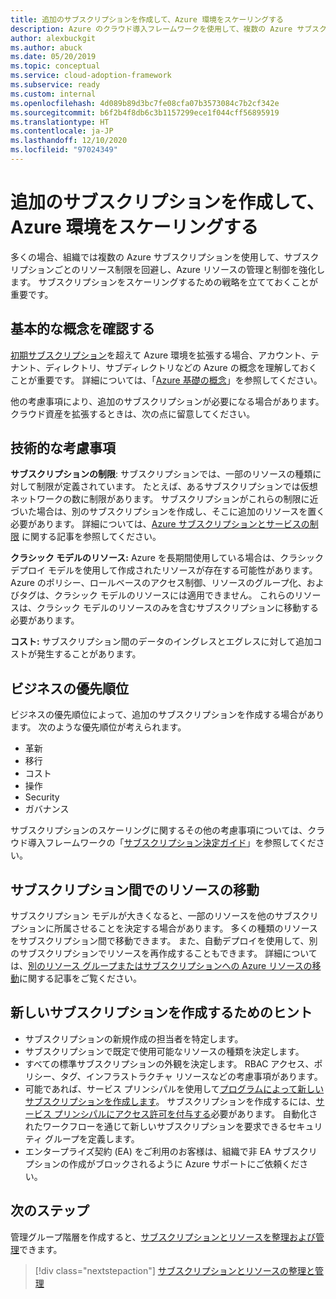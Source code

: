 ```yaml
---
title: 追加のサブスクリプションを作成して、Azure 環境をスケーリングする
description: Azure のクラウド導入フレームワークを使用して、複数の Azure サブスクリプションを使用して環境をスケーリングするための戦略を策定する方法を学習します。
author: alexbuckgit
ms.author: abuck
ms.date: 05/20/2019
ms.topic: conceptual
ms.service: cloud-adoption-framework
ms.subservice: ready
ms.custom: internal
ms.openlocfilehash: 4d089b89d3bc7fe08cfa07b3573084c7b2cf342e
ms.sourcegitcommit: b6f2b4f8db6c3b1157299ece1f044cff56895919
ms.translationtype: HT
ms.contentlocale: ja-JP
ms.lasthandoff: 12/10/2020
ms.locfileid: "97024349"
---
```

# <a name="create-additional-subscriptions-to-scale-your-azure-environment"></a>追加のサブスクリプションを作成して、Azure 環境をスケーリングする

多くの場合、組織では複数の Azure サブスクリプションを使用して、サブスクリプションごとのリソース制限を回避し、Azure リソースの管理と制御を強化します。 サブスクリプションをスケーリングするための戦略を立てておくことが重要です。

## <a name="review-fundamental-concepts"></a>基本的な概念を確認する

[初期サブスクリプション](./initial-subscriptions.md)を超えて Azure 環境を拡張する場合、アカウント、テナント、ディレクトリ、サブディレクトリなどの Azure の概念を理解しておくことが重要です。 詳細については、「[Azure 基礎の概念](../considerations/fundamental-concepts.md)」を参照してください。

他の考慮事項により、追加のサブスクリプションが必要になる場合があります。 クラウド資産を拡張するときは、次の点に留意してください。

## <a name="technical-considerations"></a>技術的な考慮事項

**サブスクリプションの制限**: サブスクリプションでは、一部のリソースの種類に対して制限が定義されています。 たとえば、あるサブスクリプションでは仮想ネットワークの数に制限があります。 サブスクリプションがこれらの制限に近づいた場合は、別のサブスクリプションを作成し、そこに追加のリソースを置く必要があります。 詳細については、[Azure サブスクリプションとサービスの制限](/azure/azure-resource-manager/management/azure-subscription-service-limits#general-limits) に関する記事を参照してください。

**クラシック モデルのリソース:** Azure を長期間使用している場合は、クラシック デプロイ モデルを使用して作成されたリソースが存在する可能性があります。 Azure のポリシー、ロールベースのアクセス制御、リソースのグループ化、およびタグは、クラシック モデルのリソースには適用できません。 これらのリソースは、クラシック モデルのリソースのみを含むサブスクリプションに移動する必要があります。

**コスト:** サブスクリプション間のデータのイングレスとエグレスに対して追加コストが発生することがあります。

## <a name="business-priorities"></a>ビジネスの優先順位

ビジネスの優先順位によって、追加のサブスクリプションを作成する場合があります。 次のような優先順位が考えられます。

- 革新
- 移行
- コスト
- 操作
- Security
- ガバナンス

サブスクリプションのスケーリングに関するその他の考慮事項については、クラウド導入フレームワークの「[サブスクリプション決定ガイド](../../decision-guides/subscriptions/index.md)」を参照してください。

## <a name="moving-resources-between-subscriptions"></a>サブスクリプション間でのリソースの移動

サブスクリプション モデルが大きくなると、一部のリソースを他のサブスクリプションに所属させることを決定する場合があります。 多くの種類のリソースをサブスクリプション間で移動できます。 また、自動デプロイを使用して、別のサブスクリプションでリソースを再作成することもできます。 詳細については、[別のリソース グループまたはサブスクリプションへの Azure リソースの移動](/azure/azure-resource-manager/management/move-resource-group-and-subscription)に関する記事をご覧ください。

## <a name="tips-for-creating-new-subscriptions"></a>新しいサブスクリプションを作成するためのヒント

- サブスクリプションの新規作成の担当者を特定します。
- サブスクリプションで既定で使用可能なリソースの種類を決定します。
- すべての標準サブスクリプションの外観を決定します。 RBAC アクセス、ポリシー、タグ、インフラストラクチャ リソースなどの考慮事項があります。
- 可能であれば、サービス プリンシパルを使用して[プログラムによって新しいサブスクリプションを作成します](/azure/cost-management-billing/manage/programmatically-create-subscription-preview)。 サブスクリプションを作成するには、[サービス プリンシパルにアクセス許可を付与する](/azure/azure-resource-manager/grant-access-to-create-subscription)必要があります。 自動化されたワークフローを通じて新しいサブスクリプションを要求できるセキュリティ グループを定義します。
- エンタープライズ契約 (EA) をご利用のお客様は、組織で非 EA サブスクリプションの作成がブロックされるように Azure サポートにご依頼ください。

## <a name="next-steps"></a>次のステップ

管理グループ階層を作成すると、[サブスクリプションとリソースを整理および管理](./organize-subscriptions.md)できます。

> [!div class="nextstepaction"]
> [サブスクリプションとリソースの整理と管理](./organize-subscriptions.md)
